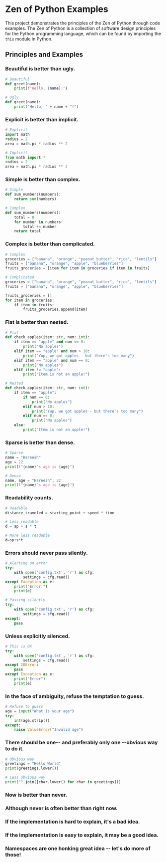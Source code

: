 # Zen of Python Examples

This project demonstrates the principles of the Zen of Python through code examples. The Zen of Python is a collection of software design principles for the Python programming language, which can be found by importing the `this` module in Python.

## Principles and Examples

### Beautiful is better than ugly.

```python
# Beautiful
def greet(name):
    print(f"Hello, {name}!")

# Ugly
def greet(name):
    print("Hello, " + name + "!")
```

### Explicit is better than implicit.

```python
# Explicit
import math
radius = 2
area = math.pi * radius ** 2

# Implicit
from math import *
radius = 2
area = math.pi * radius ** 2
```

### Simple is better than complex.

```python
# Simple
def sum_numbers(numbers):
    return sum(numbers)

# Complex
def sum_numbers(numbers):
    total = 0
    for number in numbers:
        total += number
    return total
```

### Complex is better than complicated.

```python
# Complex
groceries = ["banana", "orange", "peanut butter", "rice", "lentils"]
fruits = ["banana", "orange", "apple", "blueberries"]
fruits_groceries = [item for item in groceries if item in fruits]

# Complicated
groceries = ["banana", "orange", "peanut butter", "rice", "lentils"]
fruits = ["banana", "orange", "apple", "blueberries"]

fruits_groceries = []
for item in groceries:
    if item in fruits:
        fruits_groceries.append(item)
```

### Flat is better than nested.

```python
# Flat
def check_apples(item: str, num: int):
    if item == "apple" and num == 0:
        print("No apples")
    elif item == "apple" and num > 10:
        print("Yup, we got apples - but there's too many")
    elif item == "apple" and num == 0:
        print("No apples")
    elif item != "apple":
        print("Item is not an apple!")

# Nested
def check_apples(item: str, num: int):
    if item == "apple":
        if num == 0:
            print("No apples")
        elif num > 10:
            print("Yup, we got apples - but there's too many")
        elif num == 0:
            print("No apples")
    else:
        print("Item is not an apple!")
```

### Sparse is better than dense.

```python
# Sparse
name = "Hareesh"
age = 22
print(f"{name}'s age is {age}")

# Dense
name, age = "Hareesh", 22
print(f"{name}'s age is {age}")
```

### Readability counts.

```python
# Readable
distance_traveled = starting_point + speed * time

# Less readable
d = sp + s * t

# More less readable
d=sp+s*t
```

### Errors should never pass silently.

```python
# Alerting on error
try:
    with open('config.txt', 'r') as cfg:
        settings = cfg.read()
except Exception as e:
    print("Error:")
    print(e)

# Passing silently
try:
    with open('config.txt', 'r') as cfg:
        settings = cfg.read()
except:
    pass
```

### Unless explicitly silenced.

```python
# This is OK
try:
    with open('config.txt', 'r') as cfg:
        settings = cfg.read()
except IOError:
    pass
except Exception as e:
    print("Error")
    print(e)
```

### In the face of ambiguity, refuse the temptation to guess.

```python
# Refuse to guess
age = input("What is your age")
try:
    int(age.strip())
except:
    raise ValueError("Invalid age")
```

### There should be one-- and preferably only one --obvious way to do it.

```python
# Obvious way
greetings = "Hello World"
print(greetings.lower())

# Less obvious way
print("".join([char.lower() for char in greetings]))
```
### Now is better than never.
### Although never is often better than right now.
### If the implementation is hard to explain, it's a bad idea.
### If the implementation is easy to explain, it may be a good idea.
### Namespaces are one honking great idea -- let's do more of those!


